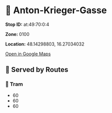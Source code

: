 # 🚉 Anton-Krieger-Gasse


**Stop ID:** at:49:70:0:4

**Zone:** 0100

**Location:** 48.14298803, 16.27034032

[Open in Google Maps](https://www.google.com/maps?q=48.14298803,16.27034032)

## 🚆 Served by Routes

### 🚊 Tram
- 60
- 60
- 60